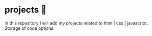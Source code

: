 # projects 🚀
In this repository I will add my projects related to html | css | javascript.
Storage of code options.
